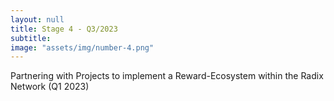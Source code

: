 ```yaml
---
layout: null
title: Stage 4 - Q3/2023
subtitle:
image: "assets/img/number-4.png"
---
```

Partnering with Projects to implement a Reward-Ecosystem within the Radix Network (Q1 2023)
